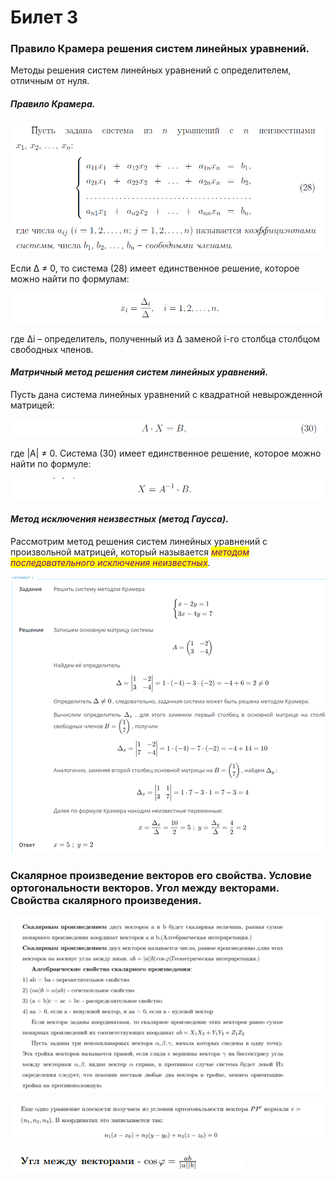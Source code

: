 # Билет 3

### Правило Крамера решения систем линейных уравнений.

Методы решения систем линейных уравнений с определителем, отличным от нуля.

#### _**Правило Крамера.**_

![](<../.gitbook/assets/image (69).png>)

Если Δ ≠ 0, то система (28) имеет единственное решение, которое можно найти по формулам:

![](<../.gitbook/assets/image (11).png>)

&#x20;где ∆i – определитель, полученный из ∆ заменой i-го столбца столбцом свободных членов.

#### _**Матричный метод решения систем линейных уравнений.**_&#x20;

Пусть дана система линейных уравнений с квадратной невырожденной матрицей:

![](<../.gitbook/assets/image (58).png>)

где |A| ≠ 0. Система (30) имеет единственное решение, которое можно найти по формуле:

![](<../.gitbook/assets/image (42).png>)

#### _**Метод исключения неизвестных (метод Гаусса).**_&#x20;

Рассмотрим метод решения систем линейных уравнений с произвольной матрицей, который называется _<mark style="color:purple;">методом последовательного исключения неизвестных</mark>_.

![](<../.gitbook/assets/image (86).png>)

### **Скалярное произведение векторов его свойства. Условие ортогональности векторов. Угол между векторами. Свойства скалярного произведения.**

![](<../.gitbook/assets/image (23).png>)

![](<../.gitbook/assets/image (35).png>)

![](<../.gitbook/assets/image (26).png>)
